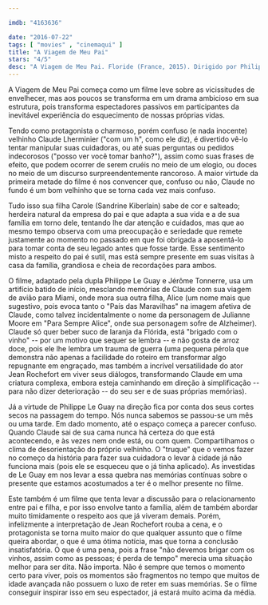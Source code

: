 ```yaml
---

imdb: "4163636"

date: "2016-07-22"
tags: [ "movies" , "cinemaqui" ]
title: "A Viagem de Meu Pai"
stars: "4/5"
desc: "A Viagem de Meu Pai. Floride (France, 2015). Dirigido por Philippe Le Guay. Escrito por Florian Zeller, Philippe Le Guay, Jérôme Tonnerre. Com Jean Rochefort, Sandrine Kiberlain, Laurent Lucas, Anamaria Marinca, Clément Métayer, Coline Beal, Édith Le Merdy, Christèle Tual, Carine Piazzi."
---
```

A Viagem de Meu Pai começa como um filme leve sobre as vicissitudes de envelhecer, mas aos poucos se transforma em um drama ambicioso em sua estrutura, pois transforma espectadores passivos em participantes da inevitável experiência do esquecimento de nossas próprias vidas.

Tendo como protagonista o charmoso, porém confuso (e nada inocente) velhinho Claude Lherminier ("com um h", como ele diz), é divertido vê-lo tentar manipular suas cuidadoras, ou até suas perguntas ou pedidos indecorosos ("posso ver você tomar banho?"), assim como suas frases de efeito, que podem ocorrer de serem cruéis no meio de um elogio, ou doces no meio de um discurso surpreendentemente rancoroso. A maior virtude da primeira metade do filme é nos convencer que, confuso ou não, Claude no fundo é um bom velhinho que se torna cada vez mais confuso.

Tudo isso sua filha Carole (Sandrine Kiberlain) sabe de cor e salteado; herdeira natural da empresa do pai e que adapta a sua vida e a de sua família em torno dele, tentando lhe dar atenção e cuidados, mas que ao mesmo tempo observa com uma preocupação e seriedade que remete justamente ao momento no passado em que foi obrigada a aposentá-lo para tomar conta de seu legado antes que fosse tarde. Esse sentimento misto a respeito do pai é sutil, mas está sempre presente em suas visitas à casa da família, grandiosa e cheia de recordações para ambos.

O filme, adaptado pela dupla Philippe Le Guay e Jérôme Tonnerre, usa um artifício batido de início, mesclando memórias de Claude com sua viagem de avião para Miami, onde mora sua outra filha, Alice (um nome mais que sugestivo, pois evoca tanto o "País das Maravilhas" na imagem afetiva de Claude, como talvez incidentalmente o nome da personagem de Julianne Moore em "Para Sempre Alice", onde sua personagem sofre de Alzheimer). Claude só quer beber suco de laranja da Flórida, está "brigado com o vinho" -- por um motivo que sequer se lembra -- e não gosta de arroz doce, pois ele lhe lembra um trauma de guerra (uma pequena pérola que demonstra não apenas a facilidade do roteiro em transformar algo repugnante em engraçado, mas também a incrível versatilidade do ator Jean Rochefort em viver seus diálogos, transformando Claude em uma criatura complexa, embora esteja caminhando em direção à simplificação -- para não dizer deterioração -- do seu ser e de suas próprias memórias).

Já a virtude de Philippe Le Guay na direção fica por conta dos seus cortes secos na passagem do tempo. Nós nunca sabemos se passou-se um mês ou uma tarde. Em dado momento, até o espaço começa a parecer confuso. Quando Claude sai de sua cama nunca há certeza do que está acontecendo, e às vezes nem onde está, ou com quem. Compartilhamos o clima de desorientação do próprio velhinho. O "truque" que o vemos fazer no começo da história para fazer sua cuidadora o levar à cidade já não funciona mais (pois ele se esqueceu que o já tinha aplicado). As investidas de Le Guay em nos levar a essa quebra nas memórias contínuas sobre o presente que estamos acostumados a ter é o melhor presente no filme.

Este também é um filme que tenta levar a discussão para o relacionamento entre pai e filha, e por isso envolve tanto a família, além de também abordar muito timidamente o respeito aos que já viveram demais. Porém, infelizmente a interpretação de Jean Rochefort rouba a cena, e o protagonista se torna muito maior do que qualquer assunto que o filme queira abordar, o que é uma ótima notícia, mas que torna a conclusão insatisfatória. O que é uma pena, pois a frase "não devemos brigar com os vinhos, assim como as pessoas; é perda de tempo" merecia uma situação melhor para ser dita. Não importa. Não é sempre que temos o momento certo para viver, pois os momentos são fragmentos no tempo que muitos de idade avançada não possuem o luxo de reter em suas memórias. Se o filme conseguir inspirar isso em seu espectador, já estará muito acima da média.
